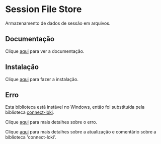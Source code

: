 # Session File Store

Armazenamento de dados de sessão em arquivos.

## Documentação

Clique [aqui](https://github.com/valery-barysok/session-file-store) para ver a documentação.

## Instalação

Clique [aqui](https://www.npmjs.com/package/session-file-store) para fazer a instalação.

## Erro

Esta biblioteca está instável no Windows, então foi substituída pela biblioteca [connect-loki](connect-loki.md).

Clique [aqui](https://github.com/valery-barysok/session-file-store/issues/51) para mais detalhes sobre o erro.

Clique [aqui](https://github.com/isaacs/node-graceful-fs/issues/104) para mais detalhes sobre a atualização e comentário sobre a biblioteca 'connect-loki'.
